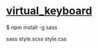 # [virtual_keyboard](https://asindeton.github.io/virtual_keyboard/)

$ npm install -g sass

sass style.scss style.css
